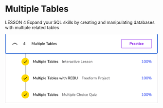 # Multiple Tables
LESSON 4
Expand your SQL skills by creating and manipulating databases with multiple related tables

![Multiple Tables](./multipletables.png)